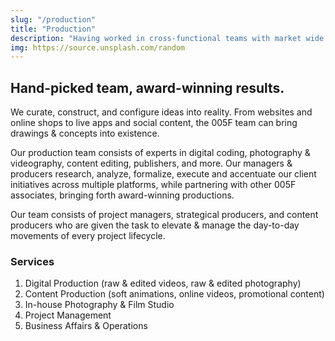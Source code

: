 ```yaml
---
slug: "/production"
title: "Production"
description: "Having worked in cross-functional teams with market wide partnerships, we are proud to be…"
img: https://source.unsplash.com/random
---
```


## Hand-picked team, award-winning results.

We curate, construct, and configure ideas into reality. From websites and online shops to live apps and social content, the 005F team can bring drawings & concepts into existence.

Our production team consists of experts in digital coding, photography & videography, content editing, publishers, and more. Our managers & producers research, analyze, formalize, execute and accentuate our client initiatives across multiple platforms, while partnering with other 005F associates, bringing forth award-winning productions.

Our team consists of project managers, strategical producers, and content producers who are given the task to elevate & manage the day-to-day movements of every project lifecycle.

### Services

<!-- All of our project inquiries go through a detailed screening process to ensure that the magnitude and viability is within our operational capacities. This screen allows us to focus our resources on projects that fit our organizational style the best while safeguarding our quality of work. Our Creative Planning services include: -->

1. Digital Production (raw & edited videos, raw & edited photography)
2. Content Production (soft animations, online videos, promotional content)
3. In-house Photography & Film Studio
4. Project Management
5. Business Affairs & Operations
